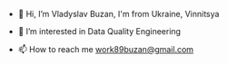 - 👋 Hi, I’m Vladyslav Buzan, I'm from Ukraine, Vinnitsya
- 👀 I’m interested in Data Quality Engineering

- 📫 How to reach me work89buzan@gmail.com





